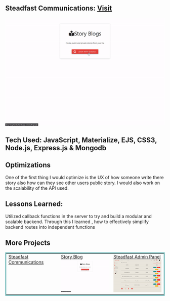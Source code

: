 ## Steadfast Communications: <a href="https://story-blog.onrender.com/" target="_blank">Visit</a>

<a href="https://story-blog.onrender.com/" target="_blank"><img src="https://github.com/sm-mostafajamal/sm-mostafajamal/blob/main/images/gifs/storyBlog.gif" /></a>

## Tech Used: JavaScript, Materialize, EJS, CSS3, Node.js, Express.js & Mongodb

## Optimizations

One of the first thing I would optimize is the UX of how someone write there story also how can they see other users public story. I would also work on the scalability of the API used.

## Lessons Learned:

Utilized callback functions in the server to try and build a modular and scalable backend. Through this I learned , how to effectively simplify backend routes into independent functions

## More Projects

<table bordercolor="#66b2b2">
  
  <tr>
    <td width="33.3%"  style="align:center;" valign="top">
<a target="_blank" href="https://github.com/sm-mostafajamal/steadfast-frontend">Steadfast Communications</a>
        <br />
        <a target="_blank" href="https://github.com/sm-mostafajamal/steadfast-frontend">
          <img src="https://github.com/sm-mostafajamal/sm-mostafajamal/blob/main/images/gifs/steadfast.gif" width="100%" alt=""/>
        </a>
    </td>
    <td width="33.3%" valign="top">
<a target="_blank" href="https://github.com/sm-mostafajamal/Story-Blog"> Story Blog</a>
      <br />
        <a target="_blank" href="https://github.com/sm-mostafajamal/Story-Blog">
          <img src="https://github.com/sm-mostafajamal/sm-mostafajamal/blob/main/images/gifs/storyBlog.gif" width="100%" alt=""/>
        </a>
    </td>
    <td width="33.3%" valign="top">
<a target="_blank" href="https://github.com/sm-mostafajamal/Steadfast-Admin-Panel">Steadfast Admin Panel</a>
        <br />
        <a target="_blank" href="https://github.com/sm-mostafajamal/Steadfast-Admin-Panel">
          <img src="https://github.com/sm-mostafajamal/sm-mostafajamal/blob/main/images/gifs/admin.gif" width="100%" alt=""/>
        </a>
    </td>
  </tr>
</table>
